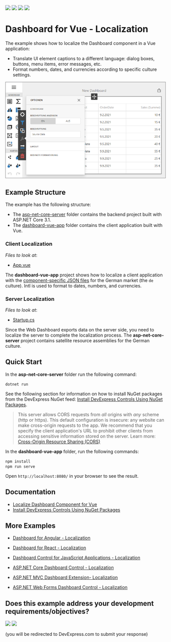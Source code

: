<!-- default badges list -->
![](https://img.shields.io/endpoint?url=https://codecentral.devexpress.com/api/v1/VersionRange/337426632/20.2.5%2B)
[![](https://img.shields.io/badge/Open_in_DevExpress_Support_Center-FF7200?style=flat-square&logo=DevExpress&logoColor=white)](https://supportcenter.devexpress.com/ticket/details/T972359)
[![](https://img.shields.io/badge/📖_How_to_use_DevExpress_Examples-e9f6fc?style=flat-square)](https://docs.devexpress.com/GeneralInformation/403183)
[![](https://img.shields.io/badge/💬_Leave_Feedback-feecdd?style=flat-square)](#does-this-example-address-your-development-requirementsobjectives)
<!-- default badges end -->
# Dashboard for Vue - Localization

The example shows how to localize the Dashboard component in a Vue application:

- Translate UI element captions to a different language: dialog boxes, buttons, menu items, error messages, etc.
- Format numbers, dates, and currencies according to specific culture settings.

![](img/web-dashboard-localization-de.png)

## Example Structure

The example has the following structure:

- The [asp-net-core-server](asp-net-core-server) folder contains the backend project built with ASP.NET Core 3.1.
- The [dashboard-vue-app](dashboard-vue-app) folder contains the client application built with Vue.

### Client Localization
<!-- default file list -->
*Files to look at*:

* [App.vue](./dashboard-vue-app/src/App.vue)

<!-- default file list end -->

The **dashboard-vue-app** project shows how to localize a client application with the [component-specific JSON files](https://docs.devexpress.com/Dashboard/402537/web-dashboard/dashboard-component-for-vue/localization#localize-ui) for the German market (the `de` culture). Intl is used to format to dates, numbers, and currencies.

### Server Localization
<!-- default file list -->
*Files to look at*:

* [Startup.cs](./asp-net-core-server/Startup.cs#L45)

<!-- default file list end -->

Since the Web Dashboard exports data on the server side, you need to localize the server to complete the localization process. The **asp-net-core-server** project contains satellite resource assemblies for the German culture.


## Quick Start

In the **asp-net-core-server** folder run the following command:

```
dotnet run
```

See the following section for information on how to install NuGet packages from the DevExpress NuGet feed: [Install DevExpress Controls Using NuGet Packages](https://docs.devexpress.com/GeneralInformation/115912/installation/install-devexpress-controls-using-nuget-packages).

> This server allows CORS requests from _all_ origins with _any_ scheme (http or https). This default configuration is insecure: any website can make cross-origin requests to the app. We recommend that you specify the client application's URL to prohibit other clients from accessing sensitive information stored on the server. Learn more: [Cross-Origin Resource Sharing (CORS)](https://docs.devexpress.com/Dashboard/400709)

In the **dashboard-vue-app** folder, run the following commands:

```
npm install
npm run serve
```

Open ```http://localhost:8080/``` in your browser to see the result.

## Documentation

- [Localize Dashboard Component for Vue](https://docs.devexpress.com/Dashboard/402537/web-dashboard/dashboard-component-for-vue/localization)
- [Install DevExpress Controls Using NuGet Packages](https://docs.devexpress.com/GeneralInformation/115912/installation/install-devexpress-controls-using-nuget-packages)

## More Examples

- [Dashboard for Angular - Localization](https://github.com/DevExpress-Examples/angular-dashboard-localization)
- [Dashboard for React - Localization](https://github.com/DevExpress-Examples/react-dashboard-localization)
- [Dashboard Control for JavaScript Applications - Localization](https://github.com/DevExpress-Examples/javascript-dashboard-localization)

- [ASP.NET Core Dashboard Control - Localization](https://github.com/DevExpress-Examples/asp-net-core-dashboard-localization)
- [ASP.NET MVC Dashboard Extension- Localization](https://github.com/DevExpress-Examples/asp-net-mvc-dashboard-localization)
- [ASP.NET Web Forms Dashboard Control - Localization](https://github.com/DevExpress-Examples/asp-net-web-forms-dashboard-localization)
<!-- feedback -->
## Does this example address your development requirements/objectives?

[<img src="https://www.devexpress.com/support/examples/i/yes-button.svg"/>](https://www.devexpress.com/support/examples/survey.xml?utm_source=github&utm_campaign=vue-dashboard-localization&~~~was_helpful=yes) [<img src="https://www.devexpress.com/support/examples/i/no-button.svg"/>](https://www.devexpress.com/support/examples/survey.xml?utm_source=github&utm_campaign=vue-dashboard-localization&~~~was_helpful=no)

(you will be redirected to DevExpress.com to submit your response)
<!-- feedback end -->
